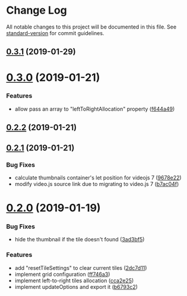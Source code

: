 # Change Log

All notable changes to this project will be documented in this file. See [standard-version](https://github.com/conventional-changelog/standard-version) for commit guidelines.

<a name="0.3.1"></a>
## [0.3.1](https://github.com/StraaS/videojs-thumbnails/compare/v0.3.0...v0.3.1) (2019-01-29)



<a name="0.3.0"></a>
# [0.3.0](https://github.com/StraaS/videojs-thumbnails/compare/v0.2.2...v0.3.0) (2019-01-21)


### Features

* allow pass an array to "leftToRightAllocation" property ([f644a49](https://github.com/StraaS/videojs-thumbnails/commit/f644a49))



<a name="0.2.2"></a>
## [0.2.2](https://github.com/StraaS/videojs-thumbnails/compare/v0.2.1...v0.2.2) (2019-01-21)



<a name="0.2.1"></a>
## [0.2.1](https://github.com/StraaS/videojs-thumbnails/compare/v0.2.0...v0.2.1) (2019-01-21)


### Bug Fixes

* calculate thumbnails container's let position for videojs 7 ([9678e22](https://github.com/StraaS/videojs-thumbnails/commit/9678e22))
* modify video.js source link due to migrating to video.js 7 ([b7ac04f](https://github.com/StraaS/videojs-thumbnails/commit/b7ac04f))



<a name="0.2.0"></a>
# [0.2.0](https://github.com/brightcove/videojs-thumbnails/compare/v0.1.1...v0.2.0) (2019-01-19)


### Bug Fixes

* hide the thumbnail if the tile doesn't found ([3ad3bf5](https://github.com/brightcove/videojs-thumbnails/commit/3ad3bf5))


### Features

* add "resetTileSettings" to clear current tiles ([2dc7d11](https://github.com/brightcove/videojs-thumbnails/commit/2dc7d11))
* implement grid configuration ([ff746a3](https://github.com/brightcove/videojs-thumbnails/commit/ff746a3))
* implement left-to-right tiles allocation ([cca2e25](https://github.com/brightcove/videojs-thumbnails/commit/cca2e25))
* implement updateOptions and export it ([b6793c2](https://github.com/brightcove/videojs-thumbnails/commit/b6793c2))
